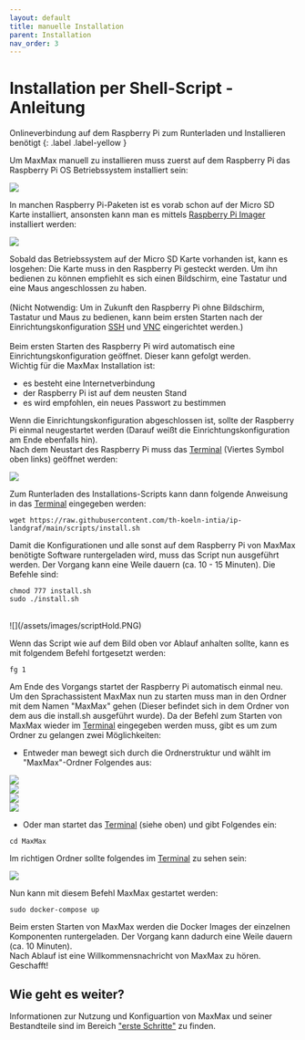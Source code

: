```yaml
---
layout: default
title: manuelle Installation
parent: Installation
nav_order: 3
---
```


# Installation per Shell-Script - Anleitung 

<div class="labels" markdown="1">
Onlineverbindung auf dem Raspberry Pi zum Runterladen und Installieren benötigt
{: .label .label-yellow }
</div>

Um MaxMax manuell zu installieren muss zuerst auf dem Raspberry Pi das Raspberry Pi OS Betriebssystem installiert sein: <br />

![](/assets/images/piosimage.PNG) <br />

In manchen Raspberry Pi-Paketen ist es vorab schon auf der Micro SD Karte installiert, ansonsten kann man es mittels [Raspberry Pi Imager](https://www.raspberrypi.org/software/) installiert werden: 

![](/assets/images/choseRaspOs.PNG) <br />

Sobald das Betriebssystem auf der Micro SD Karte vorhanden ist, kann es losgehen:
Die Karte muss in den Raspberry Pi gesteckt werden. Um ihn bedienen zu können empfiehlt es sich einen Bildschirm, eine Tastatur und eine Maus angeschlossen zu haben. <br /> <br />(Nicht Notwendig: Um in Zukunft den Raspberry Pi ohne Bildschirm, Tastatur und Maus zu bedienen, kann beim ersten Starten nach der Einrichtungskonfiguration [SSH](/ersteSchritte#per-ssh---bedienung-ausschließlich-über-terminal) und [VNC](/ersteSchritte#per-vnc---bedienung-mit-benutzeroberfläche) eingerichtet werden.) <br />
<br />
Beim ersten Starten des Raspberry Pi wird automatisch eine Einrichtungskonfiguration geöffnet. Dieser kann gefolgt werden. <br />
Wichtig für die MaxMax Installation ist:

- es besteht eine Internetverbindung
- der Raspberry Pi ist auf dem neusten Stand 
- es wird empfohlen, ein neues Passwort zu bestimmen

Wenn die Einrichtungskonfiguration abgeschlossen ist, sollte der Raspberry Pi einmal neugestartet werden (Darauf weißt die Einrichtungskonfiguration am Ende ebenfalls hin).<br />
Nach dem Neustart des Raspberry Pi muss das [Terminal](/glossar#terminal) (Viertes Symbol oben links) geöffnet werden: <br />

![](/assets/images/terminal1.png) <br />

Zum Runterladen des Installations-Scripts kann dann folgende Anweisung in das [Terminal](/glossar#terminal) eingegeben werden:

```shell
wget https://raw.githubusercontent.com/th-koeln-intia/ip-landgraf/main/scripts/install.sh
```

Damit die Konfigurationen und alle sonst auf dem Raspberry Pi von MaxMax benötigte Software runtergeladen wird, muss das Script nun ausgeführt werden. Der Vorgang kann eine Weile dauern (ca. 10 - 15 Minuten). Die Befehle sind:

```shell
chmod 777 install.sh
sudo ./install.sh
```
<br />
![](/assets/images/scriptHold.PNG) <br />

Wenn das Script wie auf dem Bild oben vor Ablauf anhalten sollte, kann es mit folgendem Befehl fortgesetzt werden: <br />

```shell
fg 1
```

Am Ende des Vorgangs startet der Raspberry Pi automatisch einmal neu. <br /> Um den Sprachassistent MaxMax nun zu starten muss man in den Ordner mit dem Namen "MaxMax" gehen (Dieser befindet sich in dem Ordner von dem aus die install.sh ausgeführt wurde). Da der Befehl zum Starten von MaxMax wieder im [Terminal](/glossar#terminal) eingegeben werden muss, gibt es um zum Ordner zu gelangen zwei Möglichkeiten:

- Entweder man bewegt sich durch die Ordnerstruktur und wählt im "MaxMax"-Ordner Folgendes aus: <br />

![](/assets/images/folder1.png)<br />
![](/assets/images/folder2.png)<br />
![](/assets/images/folder3.png)<br />
![](/assets/images/folder4.png)<br />


- Oder man startet das [Terminal](/glossar#terminal) (siehe oben) und gibt Folgendes ein:

```shell
cd MaxMax
```

Im richtigen Ordner sollte folgendes im [Terminal](/glossar#terminal) zu sehen sein: <br />

![](/assets/images/folder5.png) <br />

Nun kann mit diesem Befehl MaxMax gestartet werden:

```shell
sudo docker-compose up
```

Beim ersten Starten von MaxMax werden die Docker Images der einzelnen Komponenten runtergeladen. Der Vorgang kann dadurch eine Weile dauern (ca. 10 Minuten).<br />
Nach Ablauf ist eine Willkommensnachricht von MaxMax zu hören. Geschafft!

## Wie geht es weiter?
Informationen zur Nutzung und Konfiguartion von MaxMax und seiner Bestandteile sind im Bereich ["erste Schritte"](/ersteSchritte.md) zu finden. 